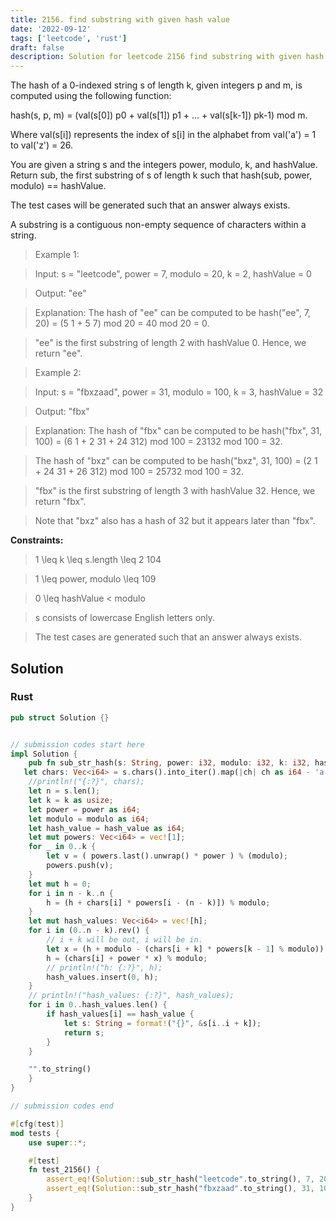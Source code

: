```yaml
---
title: 2156. find substring with given hash value
date: '2022-09-12'
tags: ['leetcode', 'rust']
draft: false
description: Solution for leetcode 2156 find substring with given hash value
---
```



The hash of a 0-indexed string s of length k, given integers p and m, is computed using the following function:



hash(s, p, m) <TeX>=</TeX> (val(s[0])  p0 + val(s[1])  p1 + ... + val(s[k-1])  pk-1) mod m.

Where val(s[i]) represents the index of s[i] in the alphabet from val('a') <TeX>=</TeX> 1 to val('z') <TeX>=</TeX> 26.



You are given a string s and the integers power, modulo, k, and hashValue. Return sub, the first substring of s of length k such that hash(sub, power, modulo) <TeX>=</TeX><TeX>=</TeX> hashValue.



The test cases will be generated such that an answer always exists.



A substring is a contiguous non-empty sequence of characters within a string.



 



 > Example 1:



 > Input: s <TeX>=</TeX> "leetcode", power <TeX>=</TeX> 7, modulo <TeX>=</TeX> 20, k <TeX>=</TeX> 2, hashValue <TeX>=</TeX> 0

 > Output: "ee"

 > Explanation: The hash of "ee" can be computed to be hash("ee", 7, 20) <TeX>=</TeX> (5  1 + 5  7) mod 20 <TeX>=</TeX> 40 mod 20 <TeX>=</TeX> 0. 

 > "ee" is the first substring of length 2 with hashValue 0. Hence, we return "ee".

 > Example 2:



 > Input: s <TeX>=</TeX> "fbxzaad", power <TeX>=</TeX> 31, modulo <TeX>=</TeX> 100, k <TeX>=</TeX> 3, hashValue <TeX>=</TeX> 32

 > Output: "fbx"

 > Explanation: The hash of "fbx" can be computed to be hash("fbx", 31, 100) <TeX>=</TeX> (6  1 + 2  31 + 24  312) mod 100 <TeX>=</TeX> 23132 mod 100 <TeX>=</TeX> 32. 

 > The hash of "bxz" can be computed to be hash("bxz", 31, 100) <TeX>=</TeX> (2  1 + 24  31 + 26  312) mod 100 <TeX>=</TeX> 25732 mod 100 <TeX>=</TeX> 32. 

 > "fbx" is the first substring of length 3 with hashValue 32. Hence, we return "fbx".

 > Note that "bxz" also has a hash of 32 but it appears later than "fbx".

 



**Constraints:**



 > 1 <TeX>\leq</TeX> k <TeX>\leq</TeX> s.length <TeX>\leq</TeX> 2  104

 > 1 <TeX>\leq</TeX> power, modulo <TeX>\leq</TeX> 109

 > 0 <TeX>\leq</TeX> hashValue < modulo

 > s consists of lowercase English letters only.

 > The test cases are generated such that an answer always exists.


## Solution
### Rust
```rust
pub struct Solution {}


// submission codes start here
impl Solution {
    pub fn sub_str_hash(s: String, power: i32, modulo: i32, k: i32, hash_value: i32) -> String {
   let chars: Vec<i64> = s.chars().into_iter().map(|ch| ch as i64 - 'a' as i64 + 1).collect();
    //println!("{:?}", chars);
    let n = s.len();
    let k = k as usize;
    let power = power as i64;
    let modulo = modulo as i64;
    let hash_value = hash_value as i64;
    let mut powers: Vec<i64> = vec![1];
    for _ in 0..k {
        let v = ( powers.last().unwrap() * power ) % (modulo);
        powers.push(v);
    }
    let mut h = 0;
    for i in n - k..n {
        h = (h + chars[i] * powers[i - (n - k)]) % modulo;
    }
    let mut hash_values: Vec<i64> = vec![h];
    for i in (0..n - k).rev() {
        // i + k will be out, i will be in.
        let x = (h + modulo - (chars[i + k] * powers[k - 1] % modulo)) % modulo;
        h = (chars[i] + power * x) % modulo; 
        // println!("h: {:?}", h);
        hash_values.insert(0, h);
    }
    // println!("hash_values: {:?}", hash_values);
    for i in 0..hash_values.len() {
        if hash_values[i] == hash_value {
            let s: String = format!("{}", &s[i..i + k]);
            return s;    
        }    
    }

    "".to_string()
    }
}

// submission codes end

#[cfg(test)]
mod tests {
    use super::*;

    #[test]
    fn test_2156() {
        assert_eq!(Solution::sub_str_hash("leetcode".to_string(), 7, 20, 2, 0), "ee".to_string()); 
        assert_eq!(Solution::sub_str_hash("fbxzaad".to_string(), 31, 100, 3, 32), "fbx".to_string()); 
    }
}
```
